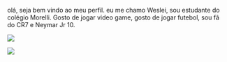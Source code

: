 olá, seja bem vindo ao meu perfil.
eu me chamo Weslei, sou estudante do colégio Morelli.
Gosto de jogar video game, gosto de jogar futebol, 
sou fã do CR7 e Neymar Jr 10.


![](https://editorial.uefa.com/resources/0290-1bb5efad911e-34663507a72c-1000/format/wide1/cristiano_ronaldo_with_ucl_trophy_photo.jpeg?imwidth=2048)


![](https://encrypted-tbn0.gstatic.com/images?q=tbn:ANd9GcSQbs6Evl1lDY0MRaV2IAeBejy7K88Y7tR5VQ&s)

